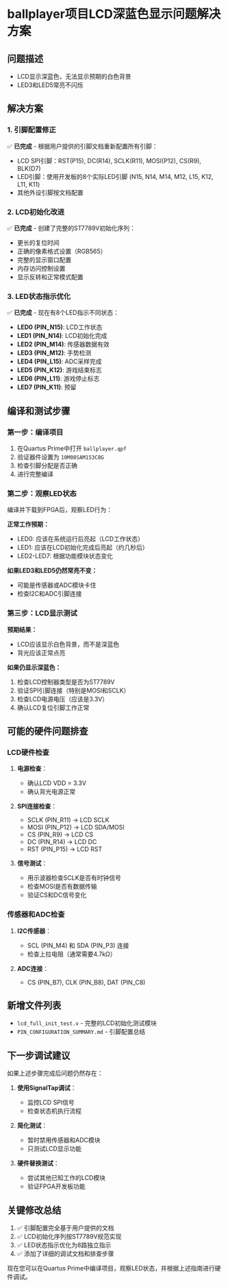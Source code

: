 # ballplayer项目LCD深蓝色显示问题解决方案

## 问题描述
- LCD显示深蓝色，无法显示预期的白色背景
- LED3和LED5常亮不闪烁

## 解决方案

### 1. 引脚配置修正
✅ **已完成** - 根据用户提供的引脚文档重新配置所有引脚：
- LCD SPI引脚：RST(P15), DC(R14), SCLK(R11), MOSI(P12), CS(R9), BLK(D7)
- LED引脚：使用开发板的8个实际LED引脚 (N15, N14, M14, M12, L15, K12, L11, K11)
- 其他外设引脚按文档配置

### 2. LCD初始化改进
✅ **已完成** - 创建了完整的ST7789V初始化序列：
- 更长的复位时间
- 正确的像素格式设置（RGB565）
- 完整的显示窗口配置
- 内存访问控制设置
- 显示反转和正常模式配置

### 3. LED状态指示优化
✅ **已完成** - 现在有8个LED指示不同状态：
- **LED0 (PIN_N15)**: LCD工作状态
- **LED1 (PIN_N14)**: LCD初始化完成
- **LED2 (PIN_M14)**: 传感器数据有效
- **LED3 (PIN_M12)**: 手势检测
- **LED4 (PIN_L15)**: ADC采样完成
- **LED5 (PIN_K12)**: 游戏结束标志
- **LED6 (PIN_L11)**: 游戏停止标志
- **LED7 (PIN_K11)**: 预留

## 编译和测试步骤

### 第一步：编译项目
1. 在Quartus Prime中打开 `ballplayer.qpf`
2. 验证器件设置为 `10M08SAM153C8G`
3. 检查引脚分配是否正确
4. 进行完整编译

### 第二步：观察LED状态
编译并下载到FPGA后，观察LED行为：

**正常工作预期：**
- LED0: 应该在系统运行后亮起（LCD工作状态）
- LED1: 应该在LCD初始化完成后亮起（约几秒后）
- LED2-LED7: 根据功能模块状态变化

**如果LED3和LED5仍然常亮不变：**
- 可能是传感器或ADC模块卡住
- 检查I2C和ADC引脚连接

### 第三步：LCD显示测试
**预期结果：**
- LCD应该显示白色背景，而不是深蓝色
- 背光应该正常点亮

**如果仍显示深蓝色：**
1. 检查LCD控制器类型是否为ST7789V
2. 验证SPI引脚连接（特别是MOSI和SCLK）
3. 检查LCD电源电压（应该是3.3V）
4. 确认LCD复位引脚工作正常

## 可能的硬件问题排查

### LCD硬件检查
1. **电源检查**：
   - 确认LCD VDD = 3.3V
   - 确认背光电源正常
   
2. **SPI连接检查**：
   - SCLK (PIN_R11) → LCD SCLK
   - MOSI (PIN_P12) → LCD SDA/MOSI
   - CS (PIN_R9) → LCD CS
   - DC (PIN_R14) → LCD DC
   - RST (PIN_P15) → LCD RST

3. **信号测试**：
   - 用示波器检查SCLK是否有时钟信号
   - 检查MOSI是否有数据传输
   - 验证CS和DC信号变化

### 传感器和ADC检查
1. **I2C传感器**：
   - SCL (PIN_M4) 和 SDA (PIN_P3) 连接
   - 检查上拉电阻（通常需要4.7kΩ）
   
2. **ADC连接**：
   - CS (PIN_B7), CLK (PIN_B8), DAT (PIN_C8)

## 新增文件列表
- `lcd_full_init_test.v` - 完整的LCD初始化测试模块
- `PIN_CONFIGURATION_SUMMARY.md` - 引脚配置总结

## 下一步调试建议

如果上述步骤完成后问题仍然存在：

1. **使用SignalTap调试**：
   - 监控LCD SPI信号
   - 检查状态机执行流程
   
2. **简化测试**：
   - 暂时禁用传感器和ADC模块
   - 只测试LCD显示功能
   
3. **硬件替换测试**：
   - 尝试其他已知工作的LCD模块
   - 验证FPGA开发板功能

## 关键修改总结
1. ✅ 引脚配置完全基于用户提供的文档
2. ✅ LCD初始化序列按ST7789V规范实现
3. ✅ LED状态指示优化为8路独立指示
4. ✅ 添加了详细的调试文档和排查步骤

现在您可以在Quartus Prime中编译项目，观察LED状态，并根据上述指南进行硬件调试。
